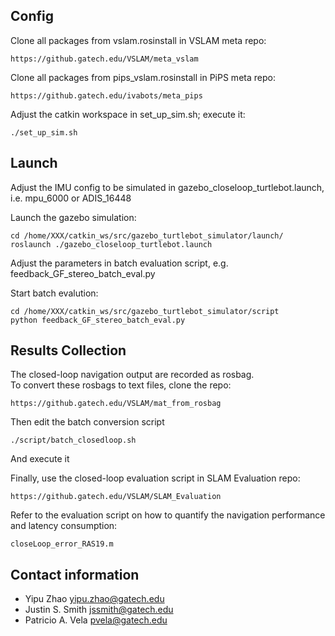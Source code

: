 ## Config

Clone all packages from vslam.rosinstall in VSLAM meta repo:

	https://github.gatech.edu/VSLAM/meta_vslam

Clone all packages from pips_vslam.rosinstall in PiPS meta repo:

	https://github.gatech.edu/ivabots/meta_pips

Adjust the catkin workspace in set_up_sim.sh; execute it:

	./set_up_sim.sh

## Launch

Adjust the IMU config to be simulated in gazebo_closeloop_turtlebot.launch, i.e. mpu_6000 or ADIS_16448

Launch the gazebo simulation:

	cd /home/XXX/catkin_ws/src/gazebo_turtlebot_simulator/launch/ 
	roslaunch ./gazebo_closeloop_turtlebot.launch

Adjust the parameters in batch evaluation script, e.g. feedback_GF_stereo_batch_eval.py

Start batch evalution:

	cd /home/XXX/catkin_ws/src/gazebo_turtlebot_simulator/script 
	python feedback_GF_stereo_batch_eval.py

## Results Collection

The closed-loop navigation output are recorded as rosbag.  
To convert these rosbags to text files, clone the repo: 

	https://github.gatech.edu/VSLAM/mat_from_rosbag

Then edit the batch conversion script 
	
	./script/batch_closedloop.sh

And execute it

Finally, use the closed-loop evaluation script in SLAM Evaluation repo:

	https://github.gatech.edu/VSLAM/SLAM_Evaluation

Refer to the evaluation script on how to quantify the navigation performance and latency consumption:

	closeLoop_error_RAS19.m

## Contact information

- Yipu Zhao			yipu.zhao@gatech.edu
- Justin S. Smith	jssmith@gatech.edu
- Patricio A. Vela	pvela@gatech.edu
